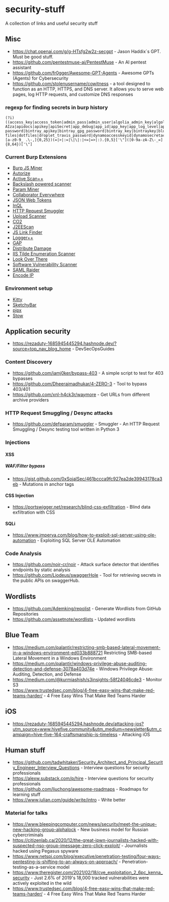# security-stuff
A collection of links and useful security stuff

## Misc
- https://chat.openai.com/g/g-HTsfg2w2z-secgpt - Jason Haddix´s GPT. Must be good stuff.
- https://github.com/pentestmuse-ai/PentestMuse - An AI pentest assistant
- https://github.com/fr0gger/Awesome-GPT-Agents - Awesome GPTs (Agents) for Cybersecurity
- https://github.com/stolenusername/cowitness - a tool designed to function as an HTTP, HTTPS, and DNS server. It allows you to serve web pages, log HTTP requests, and customize DNS responses

### regexp for finding secrets in burp history
```
(?i)((access_key|access_token|admin_pass|admin_user|algolia_admin_key|algolia_api_key|alias_pass|alicloud_access_key|amazon_secret_access_key|amazonaws|ansible_vault_password|aos_key|api_key|api_key_secret|api_key_sid|api_secret|api.googlemaps AIza|apidocs|apikey|apiSecret|app_debug|app_id|app_key|app_log_level|app_secret|appkey|appkeysecret|application_key|appsecret|appspot|auth_token|authorizationToken|authsecret|aws_access|aws_access_key_id|aws_bucket|aws_key|aws_secret|aws_secret_key|aws_token|AWSSecretKey|b2_app_key|bashrc password|bintray_apikey|bintray_gpg_password|bintray_key|bintraykey|bluemix_api_key|bluemix_pass|browserstack_access_key|bucket_password|bucketeer_aws_access_key_id|bucketeer_aws_secret_access_key|built_branch_deploy_key|bx_password|cache_driver|cache_s3_secret_key|cattle_access_key|cattle_secret_key|certificate_password|ci_deploy_password|client_secret|client_zpk_secret_key|clojars_password|cloud_api_key|cloud_watch_aws_access_key|cloudant_password|cloudflare_api_key|cloudflare_auth_key|cloudinary_api_secret|cloudinary_name|codecov_token|config|conn.login|connectionstring|consumer_key|consumer_secret|credentials|cypress_record_key|database_password|database_schema_test|datadog_api_key|datadog_app_key|db_password|db_server|db_username|dbpasswd|dbpassword|dbuser|deploy_password|digitalocean_ssh_key_body|digitalocean_ssh_key_ids|docker_hub_password|docker_key|docker_pass|docker_passwd|docker_password|dockerhub_password|dockerhubpassword|dot-files|dotfiles|droplet_travis_password|dynamoaccesskeyid|dynamosecretaccesskey|elastica_host|elastica_port|elasticsearch_password|encryption_key|encryption_password|env.heroku_api_key|env.sonatype_password|eureka.awssecretkey)[a-z0-9_ .\-,]{0,25})(=|>|:=|\|\|:|<=|=>|:).{0,5}['\"]([0-9a-zA-Z\-_=]{8,64})['\"]
```
### Current Burp Extensions
- [Burp JS Miner](https://github.com/PortSwigger/js-miner)
- [Autorize](https://github.com/portswigger/autorize)
- [Active Scan++](https://github.com/portswigger/active-scan-plus-plus)
- [Backslash powered scanner](https://github.com/portswigger/backslash-powered-scanner)
- [Param Miner](https://github.com/portswigger/param-miner)
- [Collaborator Everywhere](https://github.com/portswigger/collaborator-everywhere)
- [JSON Web Tokens](https://github.com/portswigger/json-web-tokens)
- [InQL](https://github.com/portswigger/inql)
- [HTTP Request Smuggler](https://github.com/portswigger/http-request-smuggler)
- [Upload Scanner](https://github.com/portswigger/upload-scanner)
- [CO2](https://github.com/portswigger/co2)
- [J2EEScan](https://github.com/portswigger/j2ee-scan)
- [JS Link Finder](https://github.com/portswigger/js-link-finder)
- [Logger++](https://github.com/portswigger/logger-plus-plus)
- [GAP](https://github.com/portswigger/get-all-parameters)
- [Distribute Damage](https://github.com/portswigger/distribute-damage)
- [IIS Tilde Enumeration Scanner](https://github.com/portswigger/iis-tilde-enumeration-scanner)
- [Look Over There](https://github.com/portswigger/look-over-there)
- [Software Vulnerability Scanner](https://github.com/portswigger/software-vulnerability-scanner)
- [SAML Raider](https://github.com/portswigger/saml-raider)
- [Encode IP](https://github.com/portswigger/encode-ip)

### Environment setup
- [Kitty](https://sw.kovidgoyal.net/kitty)
- [SketchyBar](https://github.com/FelixKratz/SketchyBar)
- [pipx](https://pipx.pypa.io/stable/)
- [Stow](https://www.youtube.com/watch?v=y6XCebnB9gs)

## Application security

- https://rezaduty-1685945445294.hashnode.dev/?source=top_nav_blog_home - DevSecOpsGuides

### Content Discovery
- https://github.com/iamj0ker/bypass-403 - A simple script to test for 403 bypasses
- https://github.com/Dheerajmadhukar/4-ZERO-3 - Tool to bypass 403/401
- https://github.com/xnl-h4ck3r/waymore - Get URLs from different archive providers

### HTTP Request Smuggling / Desync attacks
- https://github.com/defparam/smuggler - Smuggler - An HTTP Request Smuggling / Desync testing tool written in Python 3

### Injections
#### XSS
##### WAF/Filter bypass
- https://gist.github.com/0xSojalSec/461bccca9fc927ea2de39943178ca3eb - Mutations in anchor tags

#### CSS Injection
- https://portswigger.net/research/blind-css-exfiltration - Blind data exfiltration with CSS
#### SQLi
- https://www.imperva.com/blog/how-to-exploit-sql-server-using-ole-automation - Exploiting SQL Server OLE Automation

### Code Analysis
- https://github.com/noir-cr/noir - Attack surface detector that identifies endpoints by static analysis
- https://github.com/Liodeus/swaggerHole - Tool for retrieving secrets in the public APIs on swaggerHub.

## Wordlists
- https://github.com/Ademking/repolist - Generate Wordlists from GitHub Repositories
- https://github.com/assetnote/wordlists - Updated wordlists

## Blue Team
- https://medium.com/palantir/restricting-smb-based-lateral-movement-in-a-windows-environment-ed033b888721 Restricting SMB-based Lateral Movement in a Windows Environment
- https://medium.com/palantir/windows-privilege-abuse-auditing-detection-and-defense-3078a403d74e - Windows Privilege Abuse: Auditing, Detection, and Defense
- https://medium.com/@kurmiashish/s3insights-58f24046cde3 - Monitor S3
- https://www.trustedsec.com/blog/4-free-easy-wins-that-make-red-teams-harder/ - 4 Free Easy Wins That Make Red Teams Harder

## iOS
- https://rezaduty-1685945445294.hashnode.dev/attacking-ios?utm_source=www.hivefive.community&utm_medium=newsletter&utm_campaign=hive-five-164-craftsmanship-is-timeless - Attacking iOS

## Human stuff
- https://github.com/tadwhitaker/Security_Architect_and_Principal_Security_Engineer_Interview_Questions - Interview questions for security professionals
- https://alexw.substack.com/p/hire - Interview questions for security professionals
- https://github.com/liuchong/awesome-roadmaps - Roadmaps for learning stuff
- https://www.julian.com/guide/write/intro - Write better

### Material for talks
- https://www.bleepingcomputer.com/news/security/meet-the-unique-new-hacking-group-alphalock - New business model for Russian cybercriminals
- https://citizenlab.ca/2020/12/the-great-ipwn-journalists-hacked-with-suspected-nso-group-imessage-zero-click-exploit/ - Journalists hacked using Pegasus spyware
- https://www.netspi.com/blog/executive/penetration-testing/four-ways-pentesting-is-shifting-to-an-always-on-approach/ - Penetration-testing-as-a-service model
- https://www.theregister.com/2021/02/18/cve_exploitation_2_6pc_kenna_security - Just 2.6% of 2019's 18,000 tracked vulnerabilities were actively exploited in the wild
- https://www.trustedsec.com/blog/4-free-easy-wins-that-make-red-teams-harder/ - 4 Free Easy Wins That Make Red Teams Harder

